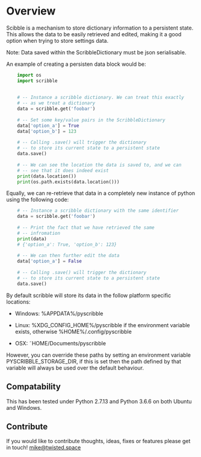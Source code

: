 # Overview
Scibble is a mechanism to store dictionary information to a persistent
state. This allows the data to be easily retrieved and edited, making it
a good option when trying to store settings data. 

Note: Data saved within the ScribbleDictionary must be json serialisable.

An example of creating a persisten data block would be:
```python
    import os
    import scribble
    
    
    # -- Instance a scribble dictionary. We can treat this exactly
    # -- as we treat a dictionary
    data = scribble.get('foobar')
    
    # -- Set some key/value pairs in the ScribbleDictionary
    data['option_a'] = True
    data['option_b'] = 123
    
    # -- Calling .save() will trigger the dictionary
    # -- to store its current state to a persistent state
    data.save()
    
    # -- We can see the location the data is saved to, and we can
    # -- see that it does indeed exist
    print(data.location())
    print(os.path.exists(data.location()))    
```

    
Equally, we can re-retrieve that data in a completely new instance of python
using the following code:
```python
    # -- Instance a scribble dictionary with the same identifier
    data = scribble.get('foobar')
    
    # -- Print the fact that we have retrieved the same 
    # -- infromation
    print(data)
    # {'option_a': True, 'option_b': 123}
    
    # -- We can then further edit the data
    data['option_a'] = False
    
    # -- Calling .save() will trigger the dictionary
    # -- to store its current state to a persistent state
    data.save()
```
By default scribble will store its data in the follow platform specific
locations:

* Windows: %APPDATA%/pyscribble

* Linux: %XDG_CONFIG_HOME%/pyscribble if the environment variable exists, otherwise %HOME%/.config/pyscribble

* OSX: ˜HOME/Documents/pyscribble

However, you can override these paths by setting an environment variable
PYSCRIBBLE_STORAGE_DIR, if this is set then the path defined by that variable
will always be used over the default behaviour.

## Compatability

This has been tested under Python 2.7.13 and Python 3.6.6 on both Ubuntu and Windows.

## Contribute

If you would like to contribute thoughts, ideas, fixes or features please get in touch! mike@twisted.space
